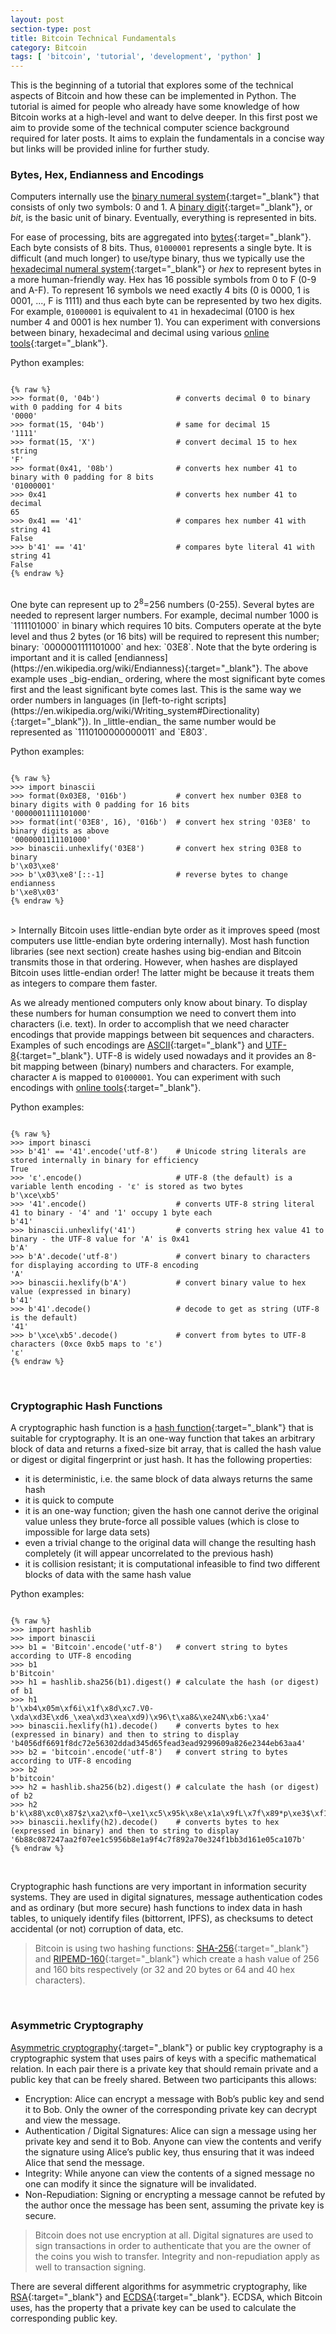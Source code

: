 ```yaml
---
layout: post
section-type: post
title: Bitcoin Technical Fundamentals
category: Bitcoin
tags: [ 'bitcoin', 'tutorial', 'development', 'python' ]
---
```


This is the beginning of a tutorial that explores some of the technical aspects of Bitcoin and how these can be implemented in Python. The tutorial is aimed for people who already have some knowledge of how Bitcoin works at a high-level and want to delve deeper. In this first post we aim to provide some of the technical computer science background required for later posts. It aims to explain the fundamentals in a concise way but links will be provided inline for further study.

### Bytes, Hex, Endianness and Encodings
Computers internally use the [binary numeral system](https://en.wikipedia.org/wiki/Binary_number){:target="_blank"} that consists of only two symbols: 0 and 1. A [binary digit](https://en.wikipedia.org/wiki/Binary_number){:target="_blank"}, or _bit_, is the basic unit of binary. Eventually, everything is represented in bits.

For ease of processing, bits are aggregated into [bytes](https://en.wikipedia.org/wiki/Byte){:target="_blank"}. Each byte consists of 8 bits. Thus, `01000001` represents a single byte. It is difficult (and much longer) to use/type binary, thus we typically use the [hexadecimal numeral system](https://en.wikipedia.org/wiki/Hexadecimal){:target="_blank"} or _hex_ to represent bytes in a more human-friendly way. Hex has 16 possible symbols from 0 to F (0-9 and A-F). To represent 16 symbols we need exactly 4 bits (0 is 0000, 1 is 0001, ..., F is 1111) and thus each byte can be represented by two hex digits. For example, `01000001` is equivalent to `41` in hexadecimal (0100 is hex number 4 and 0001 is hex number 1). You can experiment with conversions between binary, hexadecimal and decimal using various [online tools](https://www.rapidtables.com/convert/number/binary-to-hex.html){:target="_blank"}.

Python examples:
<pre><code data-trim class="python">
{% raw %}
>>> format(0, '04b')                 # converts decimal 0 to binary with 0 padding for 4 bits
'0000'
>>> format(15, '04b')                # same for decimal 15
'1111'
>>> format(15, 'X')                  # convert decimal 15 to hex string
'F'
>>> format(0x41, '08b')              # converts hex number 41 to binary with 0 padding for 8 bits
'01000001'
>>> 0x41                             # converts hex number 41 to decimal
65
>>> 0x41 == '41'                     # compares hex number 41 with string 41
False
>>> b'41' == '41'                    # compares byte literal 41 with string 41
False
{% endraw %}
</code></pre>
<br/> 
One byte can represent up to 2<sup>8</sup>=256 numbers (0-255). Several bytes are needed to represent larger numbers. For example, decimal number 1000 is `1111101000` in binary which requires 10 bits. Computers operate at the byte level and thus 2 bytes (or 16 bits) will be required to represent this number; binary: `0000001111101000` and hex: `03E8`. Note that the byte ordering is important and it is called [endianness](https://en.wikipedia.org/wiki/Endianness){:target="_blank"}. The above example uses _big-endian_ ordering, where the most significant byte comes first and the least significant byte comes last. This is the same way we order numbers in languages (in [left-to-right scripts](https://en.wikipedia.org/wiki/Writing_system#Directionality){:target="_blank"}). In _little-endian_ the same number would be represented as `1110100000000011` and `E803`.

Python examples:
<pre><code data-trim class="python">
{% raw %}
>>> import binascii
>>> format(0x03E8, '016b')           # convert hex number 03E8 to binary digits with 0 padding for 16 bits
'0000001111101000'
>>> format(int('03E8', 16), '016b')  # convert hex string '03E8' to binary digits as above
'0000001111101000'
>>> binascii.unhexlify('03E8')       # convert hex string 03E8 to binary
b'\x03\xe8'
>>> b'\x03\xe8'[::-1]                # reverse bytes to change endianness
b'\xe8\x03'
{% endraw %}
</code></pre>
<br/>
> Internally Bitcoin uses little-endian byte order as it improves speed (most computers use little-endian byte ordering internally). Most hash function libraries (see next section) create hashes using big-endian and Bitcoin transmits those in that ordering. However, when hashes are displayed Bitcoin uses little-endian order! The latter might be because it treats them as integers to compare them faster.

As we already mentioned computers only know about binary. To display these numbers for human consumption we need to convert them into characters (i.e. text). In order to accomplish that we need character encodings that provide mappings between bit sequences and characters. Examples of such encodings are [ASCII](https://en.wikipedia.org/wiki/ASCII){:target="_blank"} and [UTF-8](https://en.wikipedia.org/wiki/UTF-8){:target="_blank"}. UTF-8 is widely used nowadays and it provides an 8-bit mapping between (binary) numbers and characters. For example,  character `A` is mapped to `01000001`. You can experiment with such encodings with [online tools](https://www.rapidtables.com/convert/number/ascii-to-binary.html){:target="_blank"}.

Python examples:
<pre><code data-trim class="python">
{% raw %}
>>> import binasci
>>> b'41' == '41'.encode('utf-8')    # Unicode string literals are stored internally in binary for efficiency
True
>>> 'ε'.encode()                     # UTF-8 (the default) is a variable lenth encoding - 'ε' is stored as two bytes
b'\xce\xb5'
>>> '41'.encode()                    # converts UTF-8 string literal 41 to binary - '4' and '1' occupy 1 byte each
b'41'
>>> binascii.unhexlify('41')         # converts string hex value 41 to binary - the UTF-8 value for 'A' is 0x41
b'A'
>>> b'A'.decode('utf-8')             # convert binary to characters for displaying according to UTF-8 encoding
'A'
>>> binascii.hexlify(b'A')           # convert binary value to hex value (expressed in binary)
b'41'
>>> b'41'.decode()                   # decode to get as string (UTF-8 is the default)
'41'
>>> b'\xce\xb5'.decode()             # convert from bytes to UTF-8 characters (0xce 0xb5 maps to 'ε')
'ε'
{% endraw %}
</code></pre>
<br/>

### Cryptographic Hash Functions
A cryptographic hash function is a [hash function](https://en.wikipedia.org/wiki/Hash_function){:target="_blank"} that is suitable for cryptography. It is an one-way function that takes an arbitrary block of data and returns a fixed-size bit array, that is called the hash value or digest or digital fingerprint or just hash. It has the following properties:

* it is deterministic, i.e. the same block of data always returns the same hash
* it is quick to compute
* it is an one-way function; given the hash one cannot derive the original value unless they brute-force all possible values (which is close to impossible for large data sets)
* even a trivial change to the original data will change the resulting hash completely (it will appear uncorrelated to the previous hash)
* it is collision resistant; it is computational infeasible to find two different blocks of data with the same hash value

Python examples:
<pre><code data-trim class="python">
{% raw %}
>>> import hashlib
>>> import binascii
>>> b1 = 'Bitcoin'.encode('utf-8')   # convert string to bytes according to UTF-8 encoding
>>> b1
b'Bitcoin'
>>> h1 = hashlib.sha256(b1).digest() # calculate the hash (or digest) of b1
>>> h1
b'\xb4\x05m\xf6i\x1f\x8d\xc7.V0-\xda\xd3E\xd6_\xea\xd3\xea\xd9)\x96\t\xa8&\xe24N\xb6:\xa4'
>>> binascii.hexlify(h1).decode()    # converts bytes to hex (expressed in binary) and then to string to display
'b4056df6691f8dc72e56302ddad345d65fead3ead9299609a826e2344eb63aa4'
>>> b2 = 'bitcoin'.encode('utf-8')   # convert string to bytes according to UTF-8 encoding
>>> b2
b'bitcoin'
>>> h2 = hashlib.sha256(b2).digest() # calculate the hash (or digest) of b2
>>> h2
b'k\x88\xc0\x87$z\xa2\xf0~\xe1\xc5\x95k\x8e\x1a\x9fL\x7f\x89*p\xe3$\xf1\xbb=\x16\x1e\x05\xca\x10{'
>>> binascii.hexlify(h2).decode()    # converts bytes to hex (expressed in binary) and then to string to display
'6b88c087247aa2f07ee1c5956b8e1a9f4c7f892a70e324f1bb3d161e05ca107b'
{% endraw %}
</code></pre>
<br/>

Cryptographic hash functions are very important in information security systems. They are used in digital signatures, message authentication codes and as ordinary (but more secure) hash functions to index data in hash tables, to uniquely identify files (bittorrent, IPFS), as checksums to detect accidental (or not) corruption of data, etc.

> Bitcoin is using two hashing functions: [SHA-256](https://en.wikipedia.org/wiki/SHA-2){:target="_blank"} and [RIPEMD-160](https://en.wikipedia.org/wiki/RIPEMD){:target="_blank"} which create a hash value of 256 and 160 bits respectively (or 32 and 20 bytes or 64 and 40 hex characters). 

<br/>

### Asymmetric Cryptography
[Asymmetric cryptography](https://en.wikipedia.org/wiki/Public-key_cryptography){:target="_blank"} or public key cryptography is a cryptographic system that uses pairs of keys with a specific mathematical relation. In each pair there is a private key that should remain private and a public key that can be freely shared. Between two participants this allows:

* Encryption: Alice can encrypt a message with Bob’s public key and send it to Bob. Only the owner of the corresponding private key can decrypt and view the message.
* Authentication / Digital Signatures: Alice can sign a message using her private key and send it to Bob. Anyone can view the contents and verify the signature using Alice’s public key, thus ensuring that it was indeed Alice that send the message.
* Integrity: While anyone can view the contents of a signed message no one can modify it since the signature will be invalidated.
* Non-Repudiation: Signing or encrypting a message cannot be refuted by the author once the message has been sent, assuming the private key is secure.

> Bitcoin does not use encryption at all. Digital signatures are used to sign transactions in order to authenticate that you are the owner of the coins you wish to transfer. Integrity and non-repudiation apply as well to transaction signing.

There are several different algorithms for asymmetric cryptography, like [RSA](https://en.wikipedia.org/wiki/RSA_(cryptosystem)){:target="_blank"} and [ECDSA](https://en.wikipedia.org/wiki/Elliptic_Curve_Digital_Signature_Algorithm){:target="_blank"}. ECDSA, which Bitcoin uses, has the property that a private key can be used to calculate the corresponding public key.

<br/>
